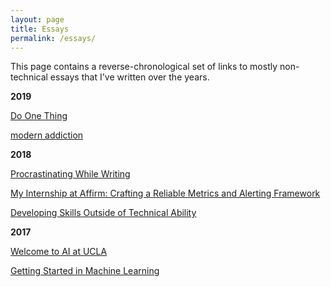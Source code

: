 ```yaml
---
layout: page
title: Essays
permalink: /essays/
---
```


This page contains a reverse-chronological set of links to mostly non-technical essays that I've written over the years.

**2019**

[Do One Thing](https://rohanvarma.me/essays/one_thing)

[modern addiction](https://rohanvarma.me/essays/addiction)

**2018**

[Procrastinating While Writing](https://rohanvarma.me/procrastination/)

[My Internship at Affirm: Crafting a Reliable Metrics and Alerting Framework](https://tech.affirm.com/my-internship-at-affirm-crafting-a-reliable-metrics-and-alerting-framework-35c85eabaddf?source=your_stories_page---------------------------)

[Developing Skills Outside of Technical Ability](https://rohanvarma.me/essays/skills)


**2017**

[Welcome to AI at UCLA](https://medium.com/techatucla/welcome-to-ai-at-ucla-f10927043301)

[Getting Started in Machine Learning](https://medium.com/techatucla/getting-started-in-machine-learning-c68bdd739c44)



